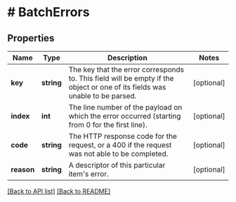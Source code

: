 # # BatchErrors

## Properties

Name | Type | Description | Notes
------------ | ------------- | ------------- | -------------
**key** | **string** | The key that the error corresponds to. This field will be empty if the object or one of its fields was unable to be parsed. | [optional] 
**index** | **int** | The line number of the payload on which the error occurred (starting from 0 for the first line). | [optional] 
**code** | **string** | The HTTP response code for the request, or a 400 if the request was not able to be completed. | [optional] 
**reason** | **string** | A descriptor of this particular item&#39;s error. | [optional] 


[[Back to API list]](../../README.md#endpoints) [[Back to README]](../../README.md)

